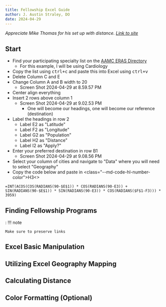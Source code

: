 ```yaml
---
title: Fellowship Excel Guide
author: J. Austin Straley, DO
date: 2024-04-29
---
```


*Appreciate Mike Thomas for his set up with distance. [Link to site][1]*

## Start

* Find your participating specialty list on the [AAMC ERAS Directory][2]
  * For this example, I will be using Cardiology
* Copy the list using <kbd><kbd>ctrl</kbd>+<kbd>c</kbd></kbd> and paste this into Excel using <kbd><kbd>ctrl</kbd>+<kbd>v</kbd></kbd>
* Delete Column C and E
* Change Column A and B width to 20
  * Screen Shot 2024-04-29 at 8.59.57 PM
* Center align everything
* Insert 2 rows above column 1
  * Screen Shot 2024-04-29 at 9.02.53 PM
    * One will become our headings, one will become our reference (destination)
* Label the headings in row 2
  * Label E2 as "Latitude"
  * Label F2 as "Longitude"
  * Label G2 as "Population"
  * Label H2 as "Distance"
  * Label I2 as "Apply?"
* Enter your preferred destination in row B1
  * Screen Shot 2024-04-29 at 9.08.56 PM
* Select your column of cities and navigate to "Data" where you will need to select "Geography"
* Copy the code below and paste in <class="--md-code-hl-number-color">H3<>

```text
=INT(ACOS(COS(RADIANS(90-$E$1)) * COS(RADIANS(90-E3)) + SIN(RADIANS(90-$E$1)) * SIN(RADIANS(90-E3)) * COS(RADIANS($F$1-F3))) * 3959)
```

## Finding Fellowship Programs

:   !!! note
    
    Make sure to preserve links

## Excel Basic Manipulation

## Utilizing Excel Geography Mapping

## Calculating Distance

## Color Formatting (Optional)

[1]: https://theexceltrainer.co.uk/calculate-distance-and-plot-on-a-map/
[2]: https://systems.aamc.org/eras/erasstats/par/index.cfm
